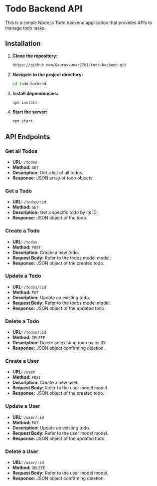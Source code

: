 
# Todo Backend API

This is a simple Node.js Todo backend application that provides APIs to manage todo tasks.

## Installation

1. **Clone the repository:**

    ```bash
    https://github.com/Gauravkumar2701/todo-backend.git
    ```

2. **Navigate to the project directory:**

    ```bash
    cd todo-backend
    ```

3. **Install dependencies:**

    ```bash
    npm install
    ```

4. **Start the server:**

    ```bash
    npm start
    ```

## API Endpoints

### Get all Todos

- **URL:** `/todos`
- **Method:** `GET`
- **Description:** Get a list of all todos.
- **Response:** JSON array of todo objects.

### Get a Todo

- **URL:** `/todos/:id`
- **Method:** `GET`
- **Description:** Get a specific todo by its ID.
- **Response:** JSON object of the todo.

### Create a Todo

- **URL:** `/todos`
- **Method:** `POST`
- **Description:** Create a new todo.
- **Request Body:** Refer to the todos model model.
- **Response:** JSON object of the created todo.

### Update a Todo

- **URL:** `/todos/:id`
- **Method:** `PUT`
- **Description:** Update an existing todo.
- **Request Body:** Refer to the todos model model.
- **Response:** JSON object of the updated todo.

### Delete a Todo

- **URL:** `/todos/:id`
- **Method:** `DELETE`
- **Description:** Delete an existing todo by its ID.
- **Response:** JSON object confirming deletion.


### Create a User

- **URL:** `/user`
- **Method:** `POST`
- **Description:** Create a new user.
- **Request Body:** Refer to the user model model.
- **Response:** JSON object of the created todo.

### Update a User

- **URL:** `/user/:id`
- **Method:** `PUT`
- **Description:** Update an existing todo.
- **Request Body:** Refer to the user model model.
- **Response:** JSON object of the updated todo.

### Delete a User

- **URL:** `/user/:id`
- **Method:** `DELETE`
- **Request Body:** Refer to the user model model.
- **Response:** JSON object confirming deletion.